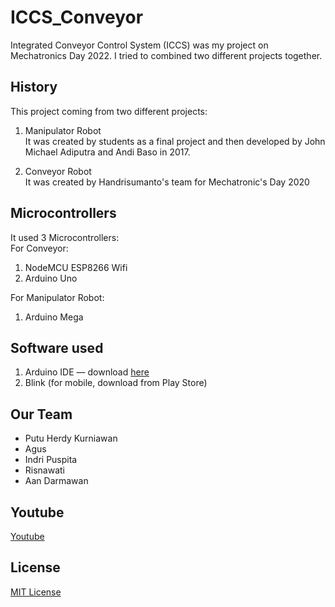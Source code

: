 # ICCS_Conveyor
Integrated Conveyor Control System (ICCS) was my project on Mechatronics Day 2022.
I tried to combined two different projects together.

## History
This project coming from two different projects:
1. Manipulator Robot <br>
It was created by students as a final project and then developed by John Michael Adiputra and Andi Baso in 2017.

2. Conveyor Robot <br>
It was created by Handrisumanto's team for Mechatronic's Day 2020

## Microcontrollers
It used 3 Microcontrollers: <br>
For Conveyor:
1. NodeMCU ESP8266 Wifi
2. Arduino Uno

For Manipulator Robot:
1. Arduino Mega

## Software used
1. Arduino IDE — download [here](https://www.arduino.cc/en/software)
2. Blink (for mobile, download from Play Store)

## Our Team
- Putu Herdy Kurniawan
- Agus
- Indri Puspita
- Risnawati
- Aan Darmawan

## Youtube
[Youtube](https://youtu.be/FnN2X-vGAT0)

## License
[MIT License](LICENSE)